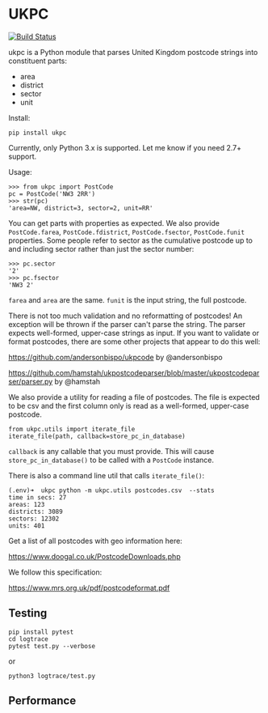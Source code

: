 UKPC
========

[![Build Status](https://travis-ci.org/paul-wolf/ukpc.svg?branch=master)](https://travis-ci.org/paul-wolf/ukpc)

ukpc is a Python module that parses United Kingdom postcode strings into constituent parts:

* area
* district
* sector
* unit

Install:

    pip install ukpc

Currently, only Python 3.x is supported. Let me know if you need 2.7+ support. 

Usage:

```
>>> from ukpc import PostCode
pc = PostCode('NW3 2RR')
>>> str(pc)
'area=NW, district=3, sector=2, unit=RR'
```

You can get parts with properties as expected. We also provide
`PostCode.farea`, `PostCode.fdistrict`, `PostCode.fsector`,
`PostCode.funit` properties. Some people refer to sector as the
cumulative postcode up to and including sector rather than just the
sector number:

```
>>> pc.sector
'2'
>>> pc.fsector
'NW3 2'
```

`farea` and `area` are the same. `funit` is the input string, the full postcode.

There is not too much validation and no reformatting of postcodes! An exception will be thrown if the parser can't parse the string. The parser expects well-formed, upper-case strings as input. If you want to validate or format postcodes, there are some other projects that appear to do this well:

<https://github.com/andersonbispo/ukpcode> by @andersonbispo

<https://github.com/hamstah/ukpostcodeparser/blob/master/ukpostcodeparser/parser.py> by @hamstah

We also provide a utility for reading a file of postcodes. The file is expected to be csv and the first column only is read as a well-formed, upper-case postcode.

```
from ukpc.utils import iterate_file
iterate_file(path, callback=store_pc_in_database)
```

`callback` is any callable that you must provide. This will cause `store_pc_in_database()` to be called with a `PostCode` instance.

There is also a command line util that calls `iterate_file()`: 

```
(.env)➜  ukpc python -m ukpc.utils postcodes.csv  --stats
time in secs: 27
areas: 123
districts: 3089
sectors: 12302
units: 401
```

Get a list of all postcodes with geo information here:

<https://www.doogal.co.uk/PostcodeDownloads.php>

We follow this specification:

<https://www.mrs.org.uk/pdf/postcodeformat.pdf>


Testing
-------

	pip install pytest
	cd logtrace
 	pytest test.py --verbose

or

	python3 logtrace/test.py

Performance
-----------

